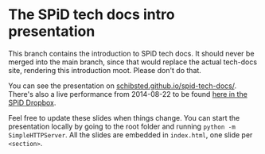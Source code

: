 # The SPiD tech docs intro presentation

This branch contains the introduction to SPiD tech docs. It should never be
merged into the main branch, since that would replace the actual tech-docs site,
rendering this introduction moot. Please don't do that.

You can see the presentation on
[schibsted.github.io/spid-tech-docs/](http://schibsted.github.io/spid-tech-docs/).
There's also a live performance from 2014-08-22 to be found
[here in the SPiD Dropbox](https://www.dropbox.com/s/emdevcfd7u79jae/tech-docs.mp4).

Feel free to update these slides when things change. You can start the
presentation locally by going to the root folder and running
`python -m SimpleHTTPServer`. All the slides are embedded in `index.html`,
one slide per `<section>`.
